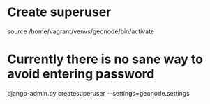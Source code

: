 # Create superuser
source /home/vagrant/venvs/geonode/bin/activate

# Currently there is no sane way to avoid entering password
django-admin.py createsuperuser --settings=geonode.settings


